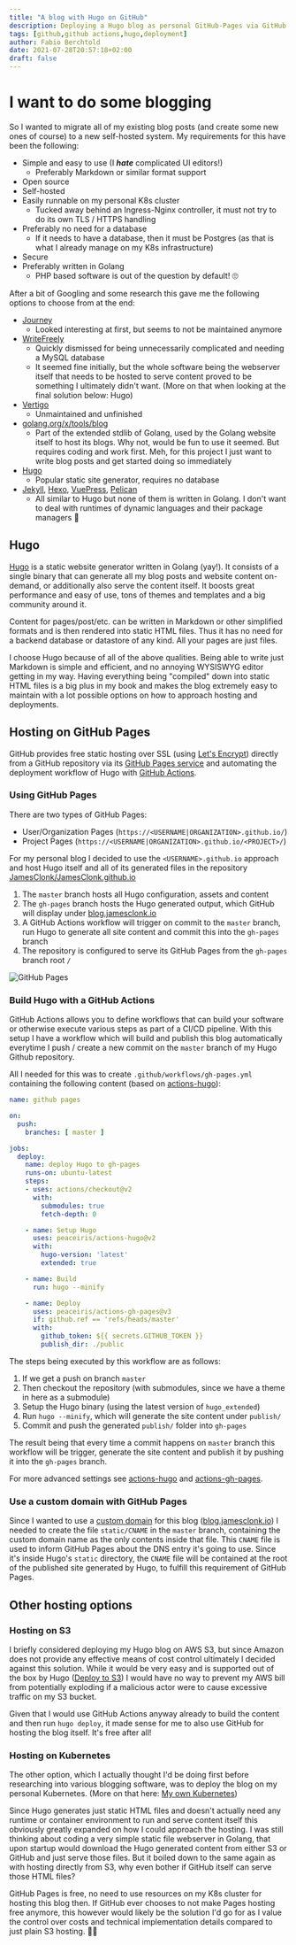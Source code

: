 ```yaml
---
title: "A blog with Hugo on GitHub"
description: Deploying a Hugo blog as personal GitHub-Pages via GitHub Actions
tags: [github,github actions,hugo,deployment]
author: Fabio Berchtold
date: 2021-07-28T20:57:18+02:00
draft: false
---
```


# I want to do some blogging

So I wanted to migrate all of my existing blog posts (and create some new ones of course) to a new self-hosted system.
My requirements for this have been the following:
- Simple and easy to use (I ***hate*** complicated UI editors!)
	- Preferably Markdown or similar format support
- Open source
- Self-hosted
- Easily runnable on my personal K8s cluster
	- Tucked away behind an Ingress-Nginx controller, it must not try to do its own TLS / HTTPS handling
- Preferably no need for a database
	- If it needs to have a database, then it must be Postgres (as that is what I already manage on my K8s infrastructure)
- Secure
- Preferably written in Golang
	- PHP based software is out of the question by default! 🙄

After a bit of Googling and some research this gave me the following options to choose from at the end:
- [Journey](https://kabukky.github.io/journey/)
	- Looked interesting at first, but seems to not be maintained anymore
- [WriteFreely](https://writefreely.org/)
	- Quickly dismissed for being unnecessarily complicated and needing a MySQL database
	- It seemed fine initially, but the whole software being the webserver itself that needs to be hosted to serve content proved to be something I ultimately didn't want. (More on that when looking at the final solution below: Hugo)
- [Vertigo](https://github.com/jhvst/vertigo)
	- Unmaintained and unfinished
- [golang.org/x/tools/blog](https://pkg.go.dev/golang.org/x/tools/blog)
	- Part of the extended stdlib of Golang, used by the Golang website itself to host its blogs. Why not, would be fun to use it seemed. But requires coding and work first. Meh, for this project I just want to write blog posts and get started doing so immediately
- [Hugo](https://gohugo.io/)
	- Popular static site generator, requires no database
- [Jekyll](https://jekyllrb.com/), [Hexo](https://hexo.io/), [VuePress](https://vuepress.vuejs.org/), [Pelican](https://github.com/getpelican/pelican)
	- All similar to Hugo but none of them is written in Golang. I don't want to deal with runtimes of dynamic languages and their package managers 🤷

## Hugo

[Hugo](https://gohugo.io/) is a static website generator written in Golang (yay!). It consists of a single binary that can generate all my blog posts and website content on-demand, or additionally also serve the content itself. It boosts great performance and easy of use, tons of themes and templates and a big community around it.

Content for pages/post/etc. can be written in Markdown or other simplified formats and is then rendered into static HTML files. Thus it has no need for a backend database or datastore of any kind. All your pages are just files.

I choose Hugo because of all of the above qualities. Being able to write just Markdown is simple and efficient, and no annoying WYSISWYG editor getting in my way. Having everything being "compiled" down into static HTML files is a big plus in my book and makes the blog extremely easy to maintain with a lot possible options on how to approach hosting and deployments.

## Hosting on GitHub Pages

GitHub provides free static hosting over SSL (using [Let's Encrypt](https://letsencrypt.org/)) directly from a GitHub repository via its [GitHub Pages service](https://help.github.com/articles/what-is-github-pages/) and automating the deployment workflow of Hugo with [GitHub Actions](https://docs.github.com/en/actions).

### Using GitHub Pages

There are two types of GitHub Pages:

- User/Organization Pages (`https://<USERNAME|ORGANIZATION>.github.io/`)
- Project Pages (`https://<USERNAME|ORGANIZATION>.github.io/<PROJECT>/`)

For my personal blog I decided to use the `<USERNAME>.github.io` approach and host Hugo itself and all of its generated files in the repository [JamesClonk/JamesClonk.github.io](https://github.com/JamesClonk/JamesClonk.github.io)

1. The `master` branch hosts all Hugo configuration, assets and content
2. The  `gh-pages` branch hosts the Hugo generated output, which GitHub will display under [blog.jamesclonk.io](https://blog.jamesclonk.io)
3. A GitHub Actions workflow will trigger on commit to the `master` branch, run Hugo to generate all site content and commit this into the `gh-pages` branch
4. The repository is configured to serve its GitHub Pages from the `gh-pages` branch root `/`

![GitHub Pages](/images/github-pages.png)

### Build Hugo with a GitHub Actions

GitHub Actions allows you to define workflows that can build your software or otherwise execute various steps as part of a CI/CD pipeline. With this setup I have a workflow which will build and publish this blog automatically everytime I push / create a new commit on the `master` branch of my Hugo Github repository.

All I needed for this was to create `.github/workflows/gh-pages.yml` containing the following content (based on [actions-hugo](https://github.com/marketplace/actions/hugo-setup)):

```yml
name: github pages

on:
  push:
    branches: [ master ]

jobs:
  deploy:
    name: deploy Hugo to gh-pages
    runs-on: ubuntu-latest
    steps:
    - uses: actions/checkout@v2
      with:
        submodules: true
        fetch-depth: 0

    - name: Setup Hugo
      uses: peaceiris/actions-hugo@v2
      with:
        hugo-version: 'latest'
        extended: true

    - name: Build
      run: hugo --minify

    - name: Deploy
      uses: peaceiris/actions-gh-pages@v3
      if: github.ref == 'refs/heads/master'
      with:
        github_token: ${{ secrets.GITHUB_TOKEN }}
        publish_dir: ./public
```

The steps being executed by this workflow are as follows:
1. If we get a push on branch `master`
2. Then checkout the repository (with submodules, since we have a theme in here as a submodule)
3. Setup the Hugo binary (using the latest version of `hugo_extended`)
4. Run `hugo --minify`, which will generate the site content under `publish/`
5. Commit and push the generated `publish/` folder into `gh-pages`

The result being that every time a commit happens on `master` branch this workflow will be trigger, generate the site content and publish it by pushing it into the `gh-pages` branch.

For more advanced settings see [actions-hugo](https://github.com/marketplace/actions/hugo-setup) and [actions-gh-pages](https://github.com/marketplace/actions/github-pages-action).

### Use a custom domain with GitHub Pages

Since I wanted to use a [custom domain](https://docs.github.com/en/pages/configuring-a-custom-domain-for-your-github-pages-site/managing-a-custom-domain-for-your-github-pages-site) for this blog ([blog.jamesclonk.io](https://blog.jamesclonk.io)) I needed to create the file `static/CNAME` in the `master` branch, containing the custom domain name as the only contents inside that file. This `CNAME` file is used to inform GitHub Pages about the DNS entry it's going to use. Since it's inside Hugo's `static` directory, the `CNAME` file will be contained at the root of the published site generated by Hugo, to fulfill this requirement of GitHub Pages.

## Other hosting options

### Hosting on S3

I briefly considered deploying my Hugo blog on AWS S3, but since Amazon does not provide any effective means of cost control ultimately I decided against this solution. While it would be very easy and is supported out of the box by Hugo ([Deploy to S3](https://gohugo.io/hosting-and-deployment/hugo-deploy/)) I would have no way to prevent my AWS bill from potentially exploding if a malicious actor were to cause excessive traffic on my S3 bucket.

Given that I would use GitHub Actions anyway already to build the content and then run `hugo deploy`, it made sense for me to also use GitHub for hosting the blog itself. It's free after all!

### Hosting on Kubernetes

The other option, which I actually thought I'd be doing first before researching into various blogging software, was to deploy the blog on my personal Kubernetes.
(More on that here: [My own Kubernetes](/posts/my-own-kubernetes/))

Since Hugo generates just static HTML files and doesn't actually need any runtime or container environment to run and serve content itself this obviously greatly expanded on how I could approach the hosting. I was still thinking about coding a very simple static file webserver in Golang, that upon startup would download the Hugo generated content from either S3 or GitHub and just serve those files. But it boiled down to the same again as with hosting directly from S3, why even bother if GitHub itself can serve those HTML files?

GitHub Pages is free, no need to use resources on my K8s cluster for hosting this blog then.
If GitHub ever chooses to not make Pages hosting free anymore, this however would likely be the solution I'd go for as I value the control over costs and technical implementation details compared to just plain S3 hosting. 👨‍🏭
